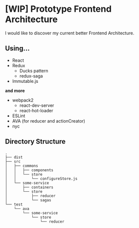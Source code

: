 # [WIP] Prototype Frontend Architecture

I would like to discover my current better Frontend Architecture.

## Using...

- React
- Redux
  - Ducks pattern
  - redux-saga
- Immutable.js

**and more**

- webpack2
  - react-dev-server
  - react-hot-loader
- ESLint
- AVA (for reducer and actionCreator)
- nyc

## Directory Structure

```
.
├── dist
├── src
│   ├── commons
│   │   ├── components
│   │   └── store
│   │       └── configureStore.js
│   └── some-service
│       ├── containers
│       └── store
│           ├── reducer
│           └── sagas
└── test
    └── ava
        └── some-service
            └── store
                └── reducer
```